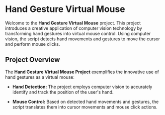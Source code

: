 # Hand Gesture Virtual Mouse

Welcome to the **Hand Gesture Virtual Mouse** project. This project introduces a creative application of computer vision technology by transforming hand gestures into virtual mouse control. Using computer vision, the script detects hand movements and gestures to move the cursor and perform mouse clicks.

## Project Overview

The **Hand Gesture Virtual Mouse Project** exemplifies the innovative use of hand gestures as a virtual mouse:

- **Hand Detection:** The project employs computer vision to accurately identify and track the position of the user's hand.

- **Mouse Control:** Based on detected hand movements and gestures, the script translates them into cursor movements and mouse click actions.

